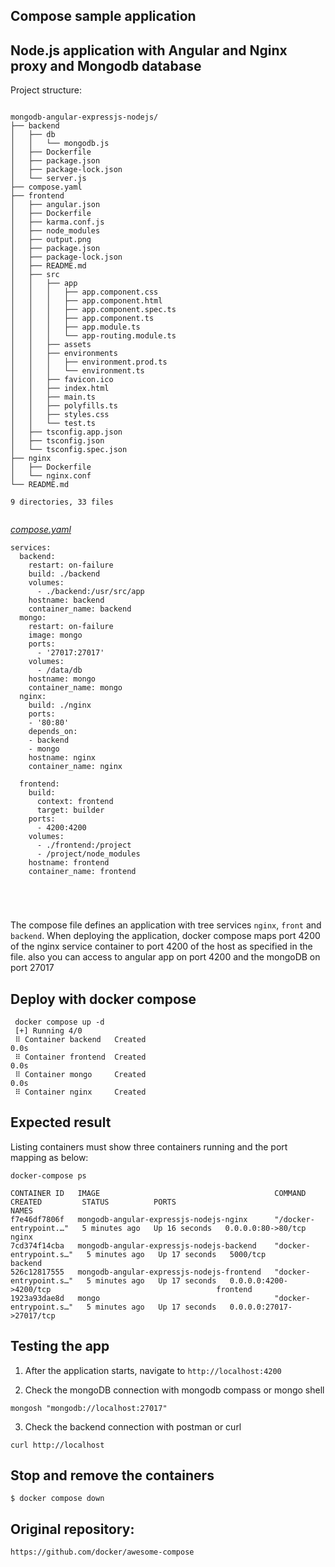 ## Compose sample application

## Node.js application with Angular and  Nginx proxy and Mongodb database

Project structure:
```

mongodb-angular-expressjs-nodejs/
├── backend
│   ├── db
│   │   └── mongodb.js
│   ├── Dockerfile
│   ├── package.json
│   ├── package-lock.json
│   └── server.js
├── compose.yaml
├── frontend
│   ├── angular.json
│   ├── Dockerfile
│   ├── karma.conf.js
│   ├── node_modules
│   ├── output.png
│   ├── package.json
│   ├── package-lock.json
│   ├── README.md
│   ├── src
│   │   ├── app
│   │   │   ├── app.component.css
│   │   │   ├── app.component.html
│   │   │   ├── app.component.spec.ts
│   │   │   ├── app.component.ts
│   │   │   ├── app.module.ts
│   │   │   └── app-routing.module.ts
│   │   ├── assets
│   │   ├── environments
│   │   │   ├── environment.prod.ts
│   │   │   └── environment.ts
│   │   ├── favicon.ico
│   │   ├── index.html
│   │   ├── main.ts
│   │   ├── polyfills.ts
│   │   ├── styles.css
│   │   └── test.ts
│   ├── tsconfig.app.json
│   ├── tsconfig.json
│   └── tsconfig.spec.json
├── nginx
│   ├── Dockerfile
│   └── nginx.conf
└── README.md

9 directories, 33 files


```
[_compose.yaml_](compose.yaml)
```
services:
  backend:
    restart: on-failure
    build: ./backend
    volumes:
      - ./backend:/usr/src/app
    hostname: backend
    container_name: backend
  mongo:
    restart: on-failure
    image: mongo
    ports:
      - '27017:27017'
    volumes:
      - /data/db
    hostname: mongo
    container_name: mongo
  nginx:
    build: ./nginx
    ports:
    - '80:80'
    depends_on:
    - backend
    - mongo
    hostname: nginx
    container_name: nginx

  frontend:
    build:
      context: frontend
      target: builder
    ports:
      - 4200:4200
    volumes:
      - ./frontend:/project
      - /project/node_modules
    hostname: frontend
    container_name: frontend





```
The compose file defines an application with tree services  `nginx`, `front` and `backend`.
When deploying the application, docker compose maps port 4200 of the nginx service container to port 4200 of the host as specified in the file.
also you can access to angular app on port 4200
and the mongoDB on port 27017


## Deploy with docker compose

```shell
 docker compose up -d
 [+] Running 4/0
 ⠿ Container backend   Created                                                                             0.0s
 ⠿ Container frontend  Created                                                                             0.0s
 ⠿ Container mongo     Created                                                                             0.0s
 ⠿ Container nginx     Created 

```

## Expected result

Listing containers must show three containers running and the port mapping as below:


```
docker-compose ps

CONTAINER ID   IMAGE                                       COMMAND                  CREATED         STATUS          PORTS                                                      NAMES
f7e46df7806f   mongodb-angular-expressjs-nodejs-nginx      "/docker-entrypoint.…"   5 minutes ago   Up 16 seconds   0.0.0.0:80->80/tcp                                         nginx
7cd374f14cba   mongodb-angular-expressjs-nodejs-backend    "docker-entrypoint.s…"   5 minutes ago   Up 17 seconds   5000/tcp                                                   backend
526c12817555   mongodb-angular-expressjs-nodejs-frontend   "docker-entrypoint.s…"   5 minutes ago   Up 17 seconds   0.0.0.0:4200->4200/tcp                                     frontend
1923a93dae8d   mongo                                       "docker-entrypoint.s…"   5 minutes ago   Up 17 seconds   0.0.0.0:27017->27017/tcp 
```

## Testing the app

1. After the application starts, navigate to 
`http://localhost:4200` 


2. Check the mongoDB connection with mongodb compass or mongo shell

```
mongosh "mongodb://localhost:27017"
```

3. Check the backend connection with postman or curl

```
curl http://localhost
```


## Stop and remove the containers

```
$ docker compose down
```


## Original repository:
```link
https://github.com/docker/awesome-compose
```
